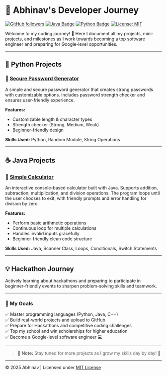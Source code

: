 
# 🚀 Abhinav's Developer Journey

[![GitHub followers](https://img.shields.io/github/followers/abhinav-coding?style=social)](https://github.com/abhinav-coding)
[![Java Badge](https://img.shields.io/badge/Java-Programming-blue?logo=java&logoColor=white)](https://www.java.com)
[![Python Badge](https://img.shields.io/badge/Python-Programming-yellow?logo=python&logoColor=white)](https://www.python.org)
[![License: MIT](https://img.shields.io/badge/License-MIT-green.svg)](https://opensource.org/licenses/MIT)

Welcome to my coding journey! 🌟 Here I document all my projects, mini-projects, and milestones as I work towards becoming a top software engineer and preparing for Google-level opportunities.  

---

## 🐍 Python Projects

### 🔐 [Secure Password Generator](https://github.com/abhinav-coding/secure-password-generator)
A simple and secure password generator that creates strong passwords with customizable options. Includes password strength checker and ensures user-friendly experience.  

**Features:**
- Customizable length & character types
- Strength checker (Strong, Medium, Weak)
- Beginner-friendly design

**Skills Used:** Python, Random Module, String Operations

---

## ☕ Java Projects

### 🔢 [Simple Calculator](https://github.com/abhinav-coding/java-simple-calculator)
An interactive console-based calculator built with Java. Supports addition, subtraction, multiplication, and division operations. The program loops until the user chooses to exit, with friendly prompts and error handling for division by zero.

**Features:**
- Perform basic arithmetic operations
- Continuous loop for multiple calculations
- Handles invalid inputs gracefully
- Beginner-friendly clean code structure

**Skills Used:** Java, Scanner Class, Loops, Conditionals, Switch Statements

---

## 💡 Hackathon Journey
Actively learning about hackathons and preparing to participate in beginner-friendly events to sharpen problem-solving skills and teamwork.  

---

### 🌱 My Goals
✅ Master programming languages (Python, Java, C++)  
✅ Build real-world projects and upload to GitHub  
✅ Prepare for Hackathons and competitive coding challenges  
✅ Top my school and win scholarships for higher education  
✅ Become a Google-level software engineer 💻  

---

> 📝 **Note:** Stay tuned for more projects as I grow my skills day by day! 🌟

---

© 2025 Abhinav | Licensed under [MIT License](https://opensource.org/licenses/MIT)
